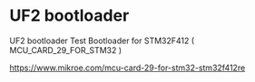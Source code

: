 # UF2 bootloader
UF2 bootloader Test 
Bootloader for STM32F412 ( MCU_CARD_29_FOR_STM32 )

https://www.mikroe.com/mcu-card-29-for-stm32-stm32f412re
